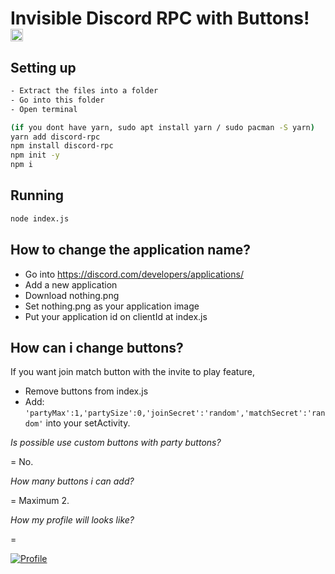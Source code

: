 # Invisible Discord RPC with Buttons! <img src="https://seeklogo.com/images/N/nodejs-logo-FBE122E377-seeklogo.com.png" width="20">

## Setting up
```sh
- Extract the files into a folder
- Go into this folder
- Open terminal

(if you dont have yarn, sudo apt install yarn / sudo pacman -S yarn)
yarn add discord-rpc
npm install discord-rpc
npm init -y
npm i
```

## Running
```sh
node index.js
```

## How to change the application name?
- Go into https://discord.com/developers/applications/
- Add a new application
- Download nothing.png
- Set nothing.png as your application image
- Put your application id on clientId at index.js

## How can i change buttons?
If you want join match button with the invite to play feature,
- Remove buttons from index.js
- Add: `'partyMax':1,'partySize':0,'joinSecret':'random','matchSecret':'random'` into your setActivity.

*Is possible use custom buttons with party buttons?*

= No.

*How many buttons i can add?*

= Maximum 2.

*How my profile will looks like?*

= 

[![Profile](https://i.imgur.com/AK1z37c.png)](https://github.com/norkz)
